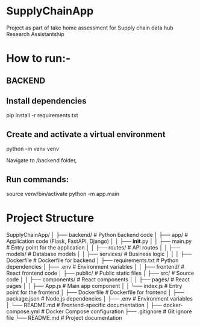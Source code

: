 # SupplyChainApp
Project as part of take home assessment for Supply chain data hub Research Assistantship

# How to run:-
## BACKEND
## Install dependencies
pip install -r requirements.txt

## Create and activate a virtual environment
python -m venv venv


Navigate to /backend folder,
## Run commands:
source venv/bin/activate
python -m app.main

# Project Structure

SupplyChainApp/
│
├── backend/                  # Python backend code
│   ├── app/                  # Application code (Flask, FastAPI, Django)
│   │   ├── __init__.py
│   │   ├── main.py           # Entry point for the application
│   │   ├── routes/           # API routes
│   │   ├── models/           # Database models
│   │   ├── services/         # Business logic
│   │
│   ├── Dockerfile             # Dockerfile for backend
│   ├── requirements.txt      # Python dependencies
│   ├── .env                  # Environment variables
│
│
├── frontend/                 # React frontend code
│   ├── public/               # Public static files
│   ├── src/                  # Source code
│   │   ├── components/       # React components
│   │   ├── pages/            # React pages
│   │   ├── App.js            # Main app component
│   │   └── index.js          # Entry point for the frontend
│   ├── Dockerfile             # Dockerfile for frontend
│   ├── package.json           # Node.js dependencies
│   ├── .env                  # Environment variables
│   └── README.md             # Frontend-specific documentation
│
├── docker-compose.yml        # Docker Compose configuration
├── .gitignore                # Git ignore file
└── README.md                 # Project documentation
